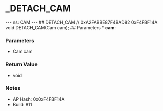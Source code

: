 # _DETACH_CAM

--- ns: CAM --- ## DETACH_CAM  // 0xA2FABBE87F4BAD82 0xF4FBF14A void DETACH_CAM(Cam cam);   ## Parameters * **cam**:

### Parameters
* Cam cam

### Return Value
* void

### Notes
* AP Hash: 0x0xF4FBF14A
* Build: 811

